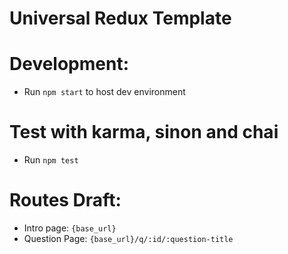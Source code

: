 # Universal Redux Template

# Development:
- Run `npm start` to host dev environment

# Test with karma, sinon and chai
- Run `npm test`


# Routes Draft:
- Intro page: `{base_url}`
- Question Page: `{base_url}/q/:id/:question-title`
